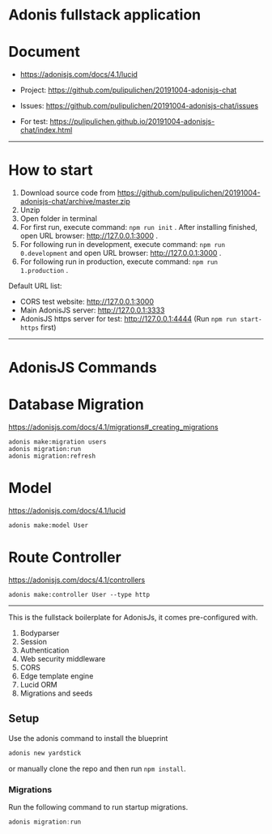 # Adonis fullstack application

# Document

- https://adonisjs.com/docs/4.1/lucid
- Project: https://github.com/pulipulichen/20191004-adonisjs-chat
- Issues: https://github.com/pulipulichen/20191004-adonisjs-chat/issues

- For test: https://pulipulichen.github.io/20191004-adonisjs-chat/index.html

----

# How to start

1. Download source code from https://github.com/pulipulichen/20191004-adonisjs-chat/archive/master.zip
2. Unzip
3. Open folder in terminal
4. For first run, execute command: `npm run init` . After installing finished, open URL browser: http://127.0.0.1:3000 .
5. For following run in development, execute command: `npm run 0.development` and open URL browser: http://127.0.0.1:3000 .
6. For following run in production, execute command: `npm run 1.production` .

Default URL list:

- CORS test website: http://127.0.0.1:3000
- Main AdonisJS server: http://127.0.0.1:3333
- AdonisJS https server for test: http://127.0.0.1:4444 (Run `npm run start-https` first)

----

# AdonisJS Commands


# Database Migration

https://adonisjs.com/docs/4.1/migrations#_creating_migrations

````
adonis make:migration users
adonis migration:run
adonis migration:refresh
````

# Model

https://adonisjs.com/docs/4.1/lucid

````
adonis make:model User
````

# Route Controller

https://adonisjs.com/docs/4.1/controllers

````
adonis make:controller User --type http
````

----

This is the fullstack boilerplate for AdonisJs, it comes pre-configured with.

1. Bodyparser
2. Session
3. Authentication
4. Web security middleware
5. CORS
6. Edge template engine
7. Lucid ORM
8. Migrations and seeds

## Setup

Use the adonis command to install the blueprint

```bash
adonis new yardstick
```

or manually clone the repo and then run `npm install`.


### Migrations

Run the following command to run startup migrations.

```js
adonis migration:run
```

